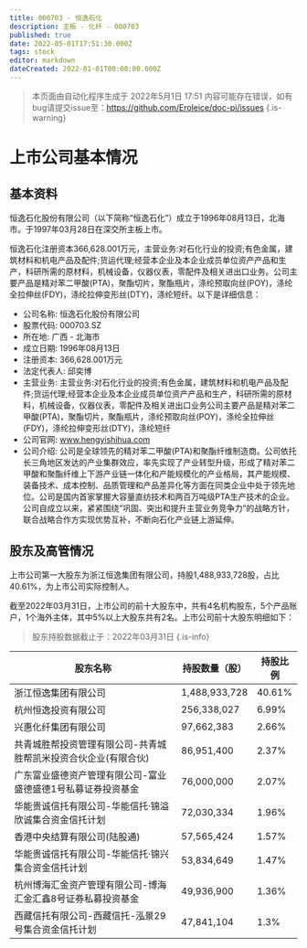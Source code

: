 ```yaml
---
title: 000703 - 恒逸石化
description: 主板 - 化纤 - 000703
published: true
date: 2022-05-01T17:51:30.000Z
tags: stock
editor: markdown
dateCreated: 2022-01-01T00:00:00.000Z
---
```


> 本页面由自动化程序生成于 2022年5月1日 17:51
> 内容可能存在错误，如有bug请提交issue至：https://github.com/Eroleice/doc-pi/issues
{.is-warning}

# 上市公司基本情况

## 基本资料

恒逸石化股份有限公司（以下简称“恒逸石化”）成立于1996年08月13日，北海市。于1997年03月28日在深交所主板上市。

恒逸石化注册资本366,628.001万元，主营业务:对石化行业的投资;有色金属，建筑材料和机电产品及配件;货运代理;经营本企业及本企业成员单位资产产品和生产，科研所需的原材料，机械设备，仪器仪表，零配件及相关进出口业务。公司主要产品是精对苯二甲酸(PTA)，聚酯切片，聚酯瓶片，涤纶预取向丝(POY)，涤纶全拉伸丝(FDY)，涤纶拉伸变形丝(DTY)，涤纶短纤。以下是详细信息：

- 公司名称: 恒逸石化股份有限公司
- 股票代码: 000703.SZ
- 所在地: 广西 - 北海市
- 成立日期: 1996年08月13日
- 注册资本: 366,628.001万元
- 法定代表人: 邱奕博
- 主营业务: 主营业务:对石化行业的投资;有色金属，建筑材料和机电产品及配件;货运代理;经营本企业及本企业成员单位资产产品和生产，科研所需的原材料，机械设备，仪器仪表，零配件及相关进出口业务公司主要产品是精对苯二甲酸(PTA)，聚酯切片，聚酯瓶片，涤纶预取向丝(POY)，涤纶全拉伸丝(FDY)，涤纶拉伸变形丝(DTY)，涤纶短纤
- 公司官网: www.hengyishihua.com
- 公司介绍: 公司是全球领先的精对苯二甲酸(PTA)和聚酯纤维制造商。公司依托长三角地区发达的产业集群效应，率先实现了产业转型升级，形成了精对苯二甲酸和聚酯纤维上下游产业链一体化和产能规模化的产业格局，其产能规模、装备技术、成本控制、品质管理和产品差异化等方面在同类企业中处于领先地位。公司是国内首家掌握大容量直纺技术和两百万吨级PTA生产技术的企业。公司自成立以来，紧紧围绕“巩固、突出和提升主营业务竞争力”的战略方针，联合战略合作方实现优势互补，不断向石化产业链上游延伸。


## 股东及高管情况

上市公司第一大股东为浙江恒逸集团有限公司，持股1,488,933,728股，占比40.61%，为上市公司实际控制人。

截至2022年03月31日，上市公司的前十大股东中，共有4名机构股东，5个产品账户，1个海外主体，其中5%以上大股东共有2名。上市公司前十大股东明细如下：

> 股东持股数据截止于：2022年03月31日
{.is-info}

| 股东名称 | 持股数量（股） | 持股比例 |
| --- | --- | --- |
| 浙江恒逸集团有限公司 | 1,488,933,728 | 40.61% |
| 杭州恒逸投资有限公司 | 256,338,027 | 6.99% |
| 兴惠化纤集团有限公司 | 97,662,383 | 2.66% |
| 共青城胜帮投资管理有限公司-共青城胜帮凯米投资合伙企业(有限合伙) | 86,951,400 | 2.37% |
| 广东富业盛德资产管理有限公司-富业盛德盛德1号私募证券投资基金 | 76,000,000 | 2.07% |
| 华能贵诚信托有限公司-华能信托·锦溢欣诚集合资金信托计划 | 72,030,334 | 1.96% |
| 香港中央结算有限公司(陆股通) | 57,565,424 | 1.57% |
| 华能贵诚信托有限公司-华能信托·锦兴集合资金信托计划 | 53,834,649 | 1.47% |
| 杭州博海汇金资产管理有限公司-博海汇金汇鑫8号证券私募投资基金 | 49,936,900 | 1.36% |
| 西藏信托有限公司-西藏信托-泓景29号集合资金信托计划 | 47,841,104 | 1.3% |





